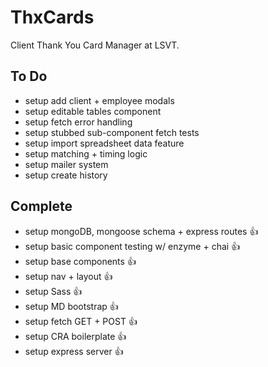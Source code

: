 # ThxCards
Client Thank You Card Manager at LSVT.

## To Do
* setup add client + employee modals
* setup editable tables component
* setup fetch error handling
* setup stubbed sub-component fetch tests
* setup import spreadsheet data feature
* setup matching + timing logic
* setup mailer system
* setup create history

## Complete
* setup mongoDB, mongoose schema + express routes :+1:
* setup basic component testing w/ enzyme + chai :+1:
* setup base components :+1:
* setup nav + layout :+1:
* setup Sass :+1:
* setup MD bootstrap :+1:
* setup fetch GET + POST :+1:
* setup CRA boilerplate :+1:
* setup express server :+1:
